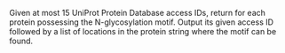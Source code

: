Given at most 15 UniProt Protein Database access IDs, return for each protein possessing the N-glycosylation motif. Output its given access ID followed by a list of locations in the protein string where the motif can be found.
